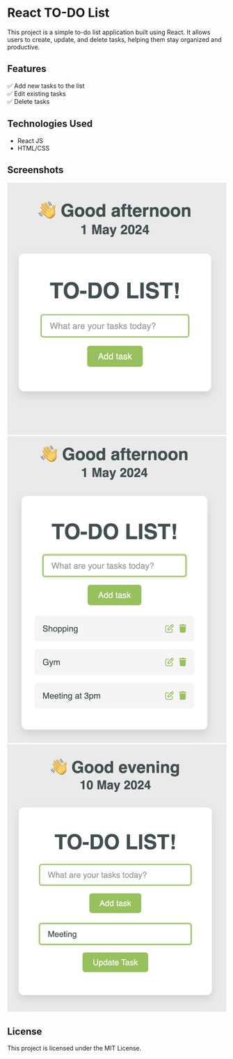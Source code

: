 # React TO-DO List

This project is a simple to-do list application built using React. It allows users to create, update, and delete tasks, helping them stay organized and productive.

## Features

 ✅ Add new tasks to the list<br>
 ✅ Edit existing tasks<br>
 ✅ Delete tasks<br>

## Technologies Used

- React JS
- HTML/CSS

## Screenshots

![TO-DO list example](https://github.com/olyanya/react-todo-list/blob/main/src/examples/screen-1.png)
![TO-DO list example](https://github.com/olyanya/react-todo-list/blob/main/src/examples/screen-2.png)
![TO-DO list example](https://github.com/olyanya/react-todo-list/blob/main/src/examples/screen-3.png)

## License

This project is licensed under the MIT License.